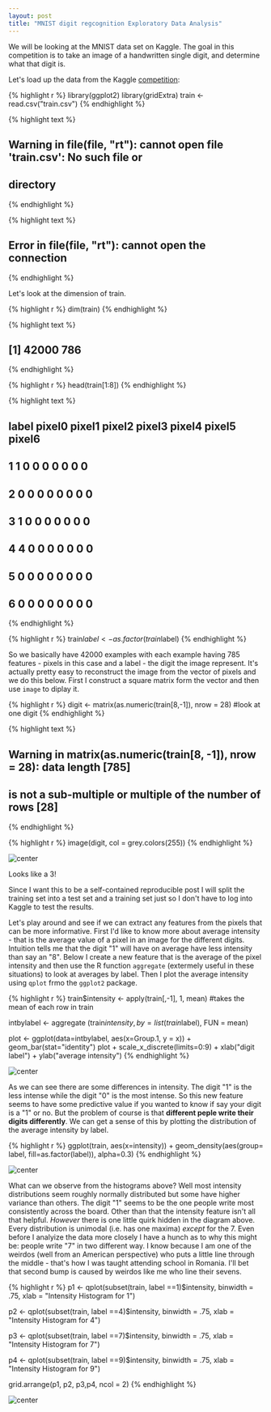```yaml
---
layout: post
title: "MNIST digit regcognition Exploratory Data Analysis"
---
```


We will be looking at the MNIST data set on Kaggle. The goal in this competition is to take an image of a handwritten single digit, and determine what that digit is.

Let's load up the data from the Kaggle  [competition]("https://www.kaggle.com/c/digit-recognizer/data"):


{% highlight r %}
library(ggplot2)
library(gridExtra)
train <- read.csv("train.csv")
{% endhighlight %}



{% highlight text %}
## Warning in file(file, "rt"): cannot open file 'train.csv': No such file or
## directory
{% endhighlight %}



{% highlight text %}
## Error in file(file, "rt"): cannot open the connection
{% endhighlight %}

Let's look at the dimension of train.


{% highlight r %}
dim(train)
{% endhighlight %}



{% highlight text %}
## [1] 42000   786
{% endhighlight %}



{% highlight r %}
head(train[1:8])
{% endhighlight %}



{% highlight text %}
##   label pixel0 pixel1 pixel2 pixel3 pixel4 pixel5 pixel6
## 1     1      0      0      0      0      0      0      0
## 2     0      0      0      0      0      0      0      0
## 3     1      0      0      0      0      0      0      0
## 4     4      0      0      0      0      0      0      0
## 5     0      0      0      0      0      0      0      0
## 6     0      0      0      0      0      0      0      0
{% endhighlight %}



{% highlight r %}
train$label <- as.factor(train$label)
{% endhighlight %}

So we basically have 42000 examples with each example having 785 features - pixels in this case and a label - the digit the image represent. It's actually pretty easy to reconstruct the image from the vector of pixels and we do this below. First I construct a square matrix form the vector and then use `image` to diplay it.


{% highlight r %}
digit <- matrix(as.numeric(train[8,-1]), nrow = 28) #look at one digit
{% endhighlight %}



{% highlight text %}
## Warning in matrix(as.numeric(train[8, -1]), nrow = 28): data length [785]
## is not a sub-multiple or multiple of the number of rows [28]
{% endhighlight %}



{% highlight r %}
image(digit, col = grey.colors(255))
{% endhighlight %}

![center](/Users/alexpapiu/GitHub/apapiu.github.io/figs/MINST/Users/alexpapiu/GitHub/apapiu.github.iounnamed-chunk-3-1.png) 

Looks like a 3! 

Since I want this to be a self-contained reproducible post I will split the training set into a test set and a training set just so I don't have to log into Kaggle to test the results. 



Let's play around and see if we can extract any features from the pixels that can be more informative. First I'd like to know more about average intensity - that is the average value of a pixel in an image for the different digits. Intuition tells me that the digit "1" will have on average have less intensity than say an "8". Below I create a new feature that is the average of the pixel intensity and then use the R function `aggregate` (extermely useful in these situations) to look at averages by label. Then I plot the average intensity using `qplot` frmo the `ggplot2` package.


{% highlight r %}
train$intensity <- apply(train[,-1], 1, mean) #takes the mean of each row in train

intbylabel <- aggregate (train$intensity, by = list(train$label), FUN = mean)

plot <- ggplot(data=intbylabel, aes(x=Group.1, y = x)) +
    geom_bar(stat="identity")
plot + scale_x_discrete(limits=0:9) + xlab("digit label") + 
    ylab("average intensity")
{% endhighlight %}

![center](/Users/alexpapiu/GitHub/apapiu.github.iofigs/MINST/Users/alexpapiu/GitHub/apapiu.github.iounnamed-chunk-4-1.png) 

As we can see there are some differences in intensity. The digit "1" is the less intense while the digit "0" is the most intense. So this new feature seems to have some predictive value if you wanted to know if say your digit is a "1" or no. But the problem of course is that **different peple write their digits differently**. We can get a sense of this by plotting the distribution of the average intensity by label.


{% highlight r %}
ggplot(train, aes(x=intensity)) + 
    geom_density(aes(group= label, fill=as.factor(label)), alpha=0.3)
{% endhighlight %}

![center](/Users/alexpapiu/GitHub/apapiu.github.iofigs/MINST/Users/alexpapiu/GitHub/apapiu.github.iounnamed-chunk-5-1.png) 

What can we observe from the histograms above? Well most intensity distributions seem roughly normally distributed but some have higher variance than others. The digit "1" seems to be the one people write most consistently across the board. Other than that the intensity feature isn't all that helpful. _However_ there is one little quirk hidden in the diagram above. Every distribution is unimodal (i.e. has one maxima) _except_ for the 7. Even before I analyize the data more closely I have a hunch as to why this might be: people write "7" in two different way. I know because I am one of the weirdos (well from an American perspective) who puts a little line through the middle - that's how I was taught attending school in Romania. I'll bet that second bump is caused by weirdos like me who line their sevens.


{% highlight r %}
p1 <- qplot(subset(train, label ==1)$intensity, binwidth = .75, 
            xlab = "Intensity Histogram for 1")

p2 <- qplot(subset(train, label ==4)$intensity, binwidth = .75,
            xlab = "Intensity Histogram for 4")

p3 <- qplot(subset(train, label ==7)$intensity, binwidth = .75,
            xlab = "Intensity Histogram for 7")

p4 <- qplot(subset(train, label ==9)$intensity, binwidth = .75,
            xlab = "Intensity Histogram for 9")

grid.arrange(p1, p2, p3,p4, ncol = 2)
{% endhighlight %}

![center](/Users/alexpapiu/GitHub/apapiu.github.iofigs/MINST/Users/alexpapiu/GitHub/apapiu.github.iounnamed-chunk-6-1.png) 


